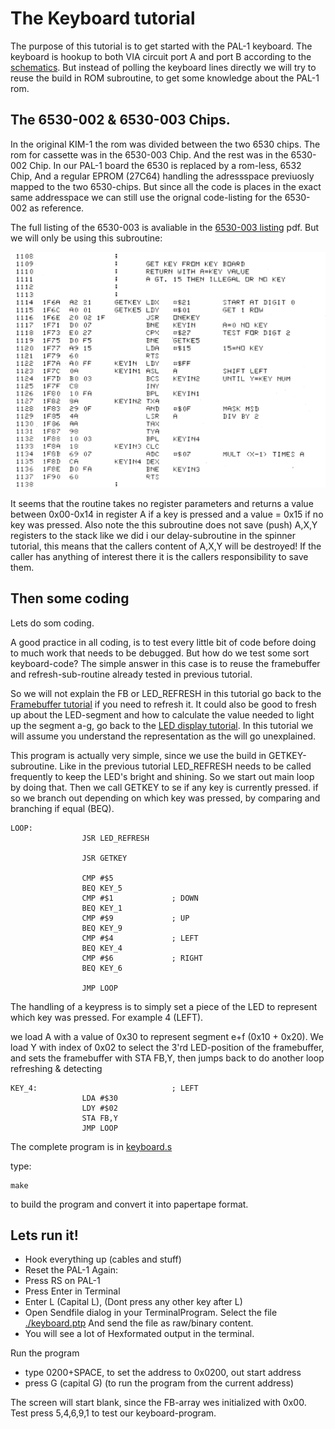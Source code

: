 # The Keyboard tutorial

The purpose of this tutorial is to get started with the PAL-1 keyboard. The keyboard is hookup to both VIA circuit port A and port B according to the [schematics](../datasheets/PAL1_schematic.pdf). But instead of polling the keyboard lines directly we will try to reuse the build in ROM subroutine, to get some knowledge about the PAL-1 rom.

## The 6530-002 & 6530-003 Chips.

In the original KIM-1 the rom was divided between the two 6530 chips.  The rom for cassette was in the 6530-003 Chip. And the rest was in the 6530-002 Chip. In our PAL-1 board the 6530 is replaced by a rom-less, 6532 Chip, And a regular EPROM (27C64) handling the adressspace previuosly mapped to the two 6530-chips. But since all the code is places in the exact same addresspace we can still use the orignal code-listing for the 6530-002 as reference.

The full listing of the 6530-003 is avaliable in the [6530-003 listing](../datasheets/6530-003.pdf) pdf. But we will only be using this subroutine:

![image info](./img/getkey.png)

It seems that the routine takes no register parameters and returns a value between 0x00-0x14 in register A if a key is pressed and a value = 0x15 if no key was pressed. Also note the this subroutine does not save (push) A,X,Y registers to the stack like we did i our delay-subroutine in the spinner tutorial, this means that the callers content of A,X,Y will be destroyed! If the caller has anything of interest there it is the callers responsibility to save them.

## Then some coding
Lets do som coding.

A good practice in all coding, is to test every little bit of code before doing to much work that needs to be debugged. But how do we test some sort keyboard-code? The simple answer in this case is to reuse the framebuffer and refresh-sub-routine already tested in previous tutorial. 

So we will not explain the FB or LED_REFRESH in this tutorial go back to the [Framebuffer tutorial](../framebuffer/README.md) if you need to refresh it. It could also be good to fresh up about the LED-segment and how to calculate the value needed to light up the segment a-g, go back to the [LED display tutorial](../leddisplay/README.md). In this tutorial we will assume you understand the representation as the will go unexplained.

This program is actually very simple, since we use the build in GETKEY-subroutine. Like in the previous tutorial LED_REFRESH needs to be called frequently to keep the LED's bright and shining. So we start out main loop by doing that. Then we call GETKEY to se if any key is currently pressed. if so we branch out depending on which key was pressed, by comparing and branching if equal (BEQ). 

```
LOOP:
                JSR LED_REFRESH

                JSR GETKEY

                CMP #$5
                BEQ KEY_5
                CMP #$1             ; DOWN
                BEQ KEY_1
                CMP #$9             ; UP
                BEQ KEY_9
                CMP #$4             ; LEFT
                BEQ KEY_4
                CMP #$6             ; RIGHT
                BEQ KEY_6

                JMP LOOP
```

The handling of a keypress is to simply set a piece of the LED to represent which key was pressed. For example 4 (LEFT).

we load A with a value of 0x30 to represent segment e+f (0x10 + 0x20). We load Y with index of 0x02 to select the 3'rd LED-position of the framebuffer, and sets the framebuffer with STA FB,Y, then jumps back to do another loop refreshing & detecting

```
KEY_4:                              ; LEFT
                LDA #$30
                LDY #$02
                STA FB,Y
                JMP LOOP
```

The complete program is in [keyboard.s](./keyboard.s)

type:

    make
to build the program and convert it into papertape format.

## Lets run it!
* Hook everything up (cables and stuff)
* Reset the PAL-1 Again:
* Press RS on PAL-1
* Press Enter in Terminal
* Enter L (Capital L), (Dont press any other key after L)
* Open Sendfile dialog in your TerminalProgram. Select the file [./keyboard.ptp](./keyboard.ptp)
  And send the file as raw/binary content.
* You will see a lot of Hexformated output in the terminal.

Run the program
* type 0200+SPACE, to set the address to 0x0200, out start address
* press G (capital G) (to run the program from the current address)

The screen will start blank, since the FB-array wes initialized with 0x00. Test press 5,4,6,9,1 to test our keyboard-program.

